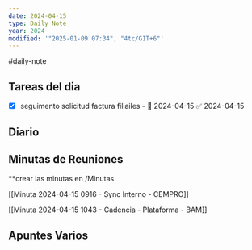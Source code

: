 ```yaml
---
date: 2024-04-15
type: Daily Note
year: 2024
modified: '"2025-01-09 07:34", "4tc/G1T+6"'
---
```

#daily-note

## Tareas del dia
 - [x] seguimento solicitud factura filiailes - 📅 2024-04-15 ✅ 2024-04-15

## Diario

## Minutas de Reuniones
**crear las minutas en /Minutas


[[Minuta 2024-04-15 0916 - Sync Interno - CEMPRO]]




[[Minuta 2024-04-15 1043 - Cadencia - Plataforma - BAM]]

## Apuntes Varios